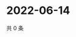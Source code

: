 # 2022-06-14

共 0 条

<!-- BEGIN WEIBO -->
<!-- 最后更新时间 Tue Jun 14 2022 11:50:39 GMT+0800 (China Standard Time) -->

<!-- END WEIBO -->
